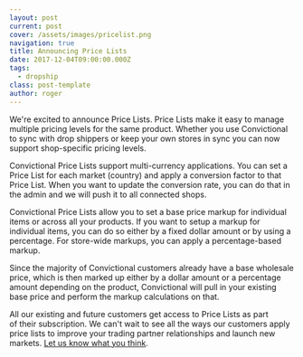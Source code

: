 ```yaml
---
layout: post
current: post
cover: /assets/images/pricelist.png
navigation: true
title: Announcing Price Lists
date: 2017-12-04T09:00:00.000Z
tags:
  - dropship
class: post-template
author: roger
---
```


We're excited to announce Price Lists. Price Lists make it easy to manage multiple pricing levels for the same product. Whether you use Convictional to sync with drop shippers or keep your own stores in sync you can now support shop-specific pricing levels.

Convictional Price Lists support multi-currency applications. You can set a Price List for each market (country) and apply a conversion factor to that Price List. When you want to update the conversion rate, you can do that in the admin and we will push it to all connected shops.

Convictional Price Lists allow you to set a base price markup for individual items or across all your products. If you want to setup a markup for individual items, you can do so either by a fixed dollar amount or by using a percentage. For store-wide markups, you can apply a percentage-based markup.

Since the majority of Convictional customers already have a base wholesale price, which is then marked up either by a dollar amount or a percentage amount depending on the product, Convictional will pull in your existing base price and perform the markup calculations on that.

All our existing and future customers get access to Price Lists as part of their subscription. We can't wait to see all the ways our customers apply price lists to improve your trading partner relationships and launch new markets. <a href="mailto:feedback@convictional.com" target="_blank" rel="noopener noreferrer">Let us know what you think</a>.